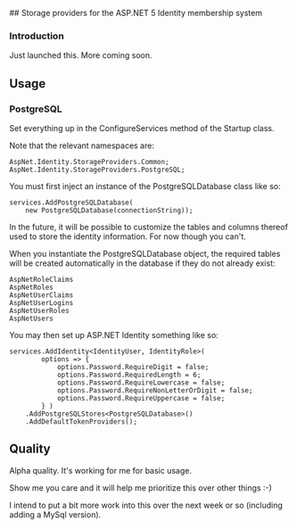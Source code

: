 #﻿# Storage providers for the ASP.NET 5 Identity membership system

### Introduction

Just launched this. More coming soon.


## Usage

### PostgreSQL

Set everything up in the ConfigureServices method of the Startup class.

Note that the relevant namespaces are:

    AspNet.Identity.StorageProviders.Common;
    AspNet.Identity.StorageProviders.PostgreSQL;

You must first inject an instance of the PostgreSQLDatabase class like so:

    services.AddPostgreSQLDatabase(
        new PostgreSQLDatabase(connectionString));

In the future, it will be possible to customize the tables and columns
thereof used to store the identity information. For now though you 
can't. 

When you instantiate the PostgreSQLDatabase object, the required tables
will be created automatically in the database if they do not already exist:

    AspNetRoleClaims
    AspNetRoles
    AspNetUserClaims
    AspNetUserLogins
    AspNetUserRoles
    AspNetUsers

You may then set up ASP.NET Identity something like so:

    services.AddIdentity<IdentityUser, IdentityRole>(
            options => {
                options.Password.RequireDigit = false;
                options.Password.RequiredLength = 6;
                options.Password.RequireLowercase = false;
                options.Password.RequireNonLetterOrDigit = false;
                options.Password.RequireUppercase = false;
            } )
        .AddPostgreSQLStores<PostgreSQLDatabase>()
        .AddDefaultTokenProviders();

## Quality

Alpha quality. It's working for me for basic usage. 

Show me you care and it will help me prioritize this over other things :-)

I intend to put a bit more work into this over the next week or so (including adding a MySql version).

